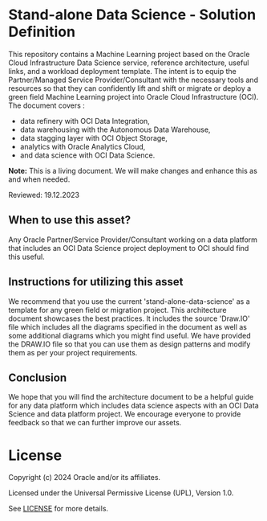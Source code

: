 # Stand-alone Data Science - Solution Definition

This repository contains a Machine Learning project based on the Oracle Cloud Infrastructure Data Science service, reference architecture, useful links, and a workload deployment template. The intent is to equip the Partner/Managed Service Provider/Consultant with the necessary tools and resources so that they can confidently lift and shift or migrate or deploy a green field Machine Learning project into Oracle Cloud Infrastructure (OCI). The document covers : 

- data refinery with OCI Data Integration,
- data warehousing with the Autonomous Data Warehouse,
- data stagging layer with OCI Object Storage,
- analytics with Oracle Analytics Cloud,
- and data science with OCI Data Science.

__Note:__ This is a living document. We will make changes and enhance this as and when needed.

Reviewed: 19.12.2023

## When to use this asset?

Any Oracle Partner/Service Provider/Consultant working on a data platform that includes an OCI Data Science project deployment to OCI should find this useful. 

## Instructions for utilizing this asset

We recommend that you use the current 'stand-alone-data-science' as a template for any green field or migration project. This architecture document showcases the best practices. It includes the source 'Draw.IO' file which includes all the diagrams specified in the document as well as some additional diagrams which you might find useful. We have provided the DRAW.IO file so that you can use them as design patterns and modify them as per your project requirements.

## Conclusion

We hope that you will find the architecture document to be a helpful guide for any data platform which includes data science aspects with an OCI Data Science and data platform project. We encourage everyone to provide feedback so that we can further improve our assets.

# License

Copyright (c) 2024 Oracle and/or its affiliates.

Licensed under the Universal Permissive License (UPL), Version 1.0.

See [LICENSE](https://github.com/oracle-devrel/technology-engineering/blob/main/LICENSE) for more details.
